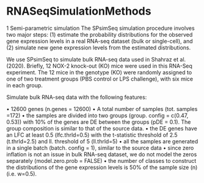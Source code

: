 # RNASeqSimulationMethods

1 Semi-parametric simulation
The SPsimSeq simulation procedure involves two major steps: (1) estimate the probability distributions for the observed gene expression levels in a real RNA-seq dataset (bulk or single-cell), and (2) simulate new gene expression levels from the estimated distributions.

We use SPsimSeq to simulate bulk RNA-seq data used in Shahraz et al. (2020). Briefly, 12 NOX-2 knock-out (KO) mice were used in this RNA-Seq experiment. The 12 mice in the genotype (KO) were randomly assigned to one of two treatment groups (PBS control or LPS challenge), with six mice in each group. 


Simulate bulk RNA-seq data with the following features:

•	12600 genes (n.genes = 12600)
•	A total number of    samples (tot. samples =172)
•	the samples are divided into two groups (group. config = c(0.47, 0.53)) with 10% of the genes are DE between the groups (pDE = 0.1). The group composition is similar to that of the source data.
•	the DE genes have an LFC at least 0.5 (lfc.thrld=0.5) with the t-statistic threshold of 2.5 (t.thrld=2.5) and ll. threshold of 5 (ll.thrld=5)
•	all the samples are generated in a single batch (batch. config = 1), similar to the source data
•	since zero inflation is not an issue in bulk RNA-seq dataset, we do not model the zeros separately (model.zero.prob = FALSE)
•	the number of classes to construct the distributions of the gene expression levels is 50% of the sample size (n) (i.e. w=0.5).



